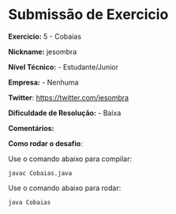 # Submissão de Exercicio

**Exercicio:** 5 - Cobaias

**Nickname:** jesombra

**Nível Técnico:** - Estudante/Junior

**Empresa:** - Nenhuma

**Twitter**: https://twitter.com/jesombra

**Dificuldade de Resolução:** - Baixa

**Comentários:** 

**Como rodar o desafio**: 

Use o comando abaixo para compilar: 
```
javac Cobaias.java
```
Use o comando abaixo para rodar: 
```
java Cobaias
```
